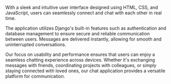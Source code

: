 With a sleek and intuitive user interface designed using HTML, CSS, and JavaScript, users can seamlessly connect and chat with each other in real time.

The application utilizes Django's built-in features such as authentication and database management to ensure secure and reliable communication between users. Messages are delivered instantly, allowing for smooth and uninterrupted conversations.

Our focus on usability and performance ensures that users can enjoy a seamless chatting experience across devices. Whether it's exchanging messages with friends, coordinating projects with colleagues, or simply staying connected with loved ones, our chat application provides a versatile platform for communication.
